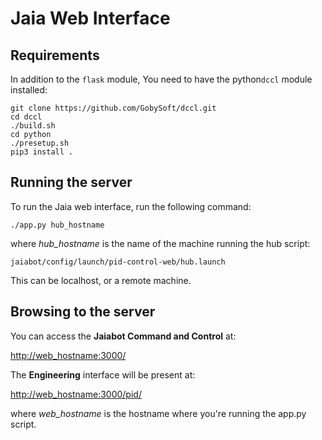 # Jaia Web Interface

## Requirements

In addition to the `flask` module, You need to have the python`dccl` module installed:

```
git clone https://github.com/GobySoft/dccl.git
cd dccl
./build.sh
cd python
./presetup.sh
pip3 install .
```

## Running the server

To run the Jaia web interface, run the following command:

```./app.py hub_hostname```

where _hub\_hostname_ is the name of the machine running the hub script:

```jaiabot/config/launch/pid-control-web/hub.launch``` 

This can be localhost, or a remote machine.

## Browsing to the server

You can access the **Jaiabot Command and Control** at:

<http://web_hostname:3000/>

The **Engineering** interface will be present at:

<http://web_hostname:3000/pid/>

where _web\_hostname_ is the hostname where you're running the app.py script.
